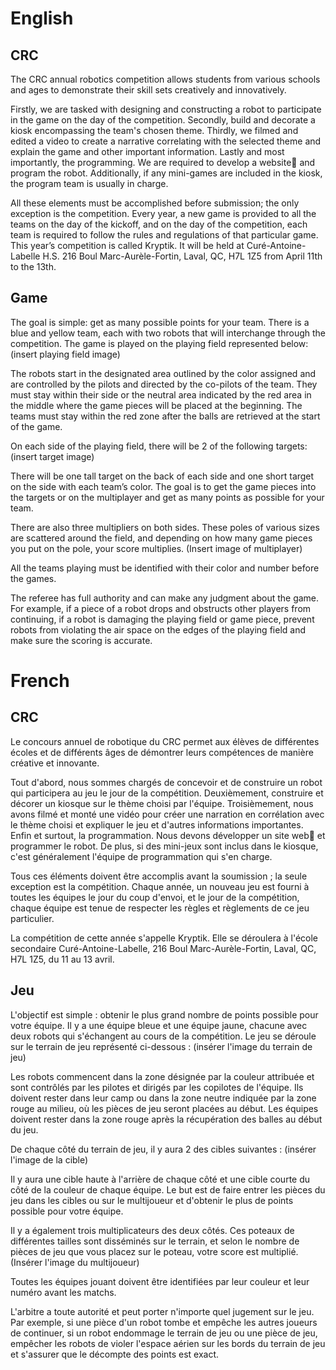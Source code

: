 ﻿# English

## CRC

The CRC annual robotics competition allows students from various schools and ages to demonstrate their skill sets creatively and innovatively.

Firstly, we are tasked with designing and constructing a robot to participate in the game on the day of the competition. Secondly, build and decorate a kiosk encompassing the team's chosen theme. Thirdly, we filmed and edited a video to create a narrative correlating with the selected theme and explain the game and other important information. Lastly and most importantly, the programming. We are required to develop a website🎀 and program the robot. Additionally, if any mini-games are included in the kiosk, the program team is usually in charge.

All these elements must be accomplished before submission; the only exception is the competition. Every year, a new game is provided to all the teams on the day of the kickoff, and on the day of the competition, each team is required to follow the rules and regulations of that particular game. This year’s competition is called Kryptik. It will be held at Curé-Antoine-Labelle H.S. 216 Boul Marc-Aurèle-Fortin, Laval, QC, H7L 1Z5 from April 11th to the 13th.

## Game

The goal is simple: get as many possible points for your team. There is a blue and yellow team, each with two robots that will interchange through the competition. The game is played on the playing field represented below: (insert playing field image)

The robots start in the designated area outlined by the color assigned and are controlled by the pilots and directed by the co-pilots of the team.  They must stay within their side or the neutral area indicated by the red area in the middle where the game pieces will be placed at the beginning. The teams must stay within the red zone after the balls are retrieved at the start of the game.

On each side of the playing field, there will be 2 of the following targets: (insert target image)

There will be one tall target on the back of each side and one short target on the side with each team’s color. The goal is to get the game pieces into the targets or on the multiplayer and get as many points as possible for your team.

There are also three multipliers on both sides. These poles of various sizes are scattered around the field, and depending on how many game pieces you put on the pole, your score multiplies. (Insert image of multiplayer)

All the teams playing must be identified with their color and number before the games.

The referee has full authority and can make any judgment about the game. For example, if a piece of a robot drops and obstructs other players from continuing, if a robot is damaging the playing field or game piece, prevent robots from violating the air space on the edges of the playing field and make sure the scoring is accurate.

# French

## CRC

Le concours annuel de robotique du CRC permet aux élèves de différentes écoles et de différents âges de démontrer leurs compétences de manière créative et innovante.

Tout d'abord, nous sommes chargés de concevoir et de construire un robot qui participera au jeu le jour de la compétition. Deuxièmement, construire et décorer un kiosque sur le thème choisi par l'équipe. Troisièmement, nous avons filmé et monté une vidéo pour créer une narration en corrélation avec le thème choisi et expliquer le jeu et d'autres informations importantes. Enfin et surtout, la programmation. Nous devons développer un site web🎀 et programmer le robot. De plus, si des mini-jeux sont inclus dans le kiosque, c'est généralement l'équipe de programmation qui s'en charge.

Tous ces éléments doivent être accomplis avant la soumission ; la seule exception est la compétition. Chaque année, un nouveau jeu est fourni à toutes les équipes le jour du coup d'envoi, et le jour de la compétition, chaque équipe est tenue de respecter les règles et règlements de ce jeu particulier.

La compétition de cette année s'appelle Kryptik. Elle se déroulera à l'école secondaire Curé-Antoine-Labelle, 216 Boul Marc-Aurèle-Fortin, Laval, QC, H7L 1Z5, du 11 au 13 avril.

## Jeu

L'objectif est simple : obtenir le plus grand nombre de points possible pour votre équipe. Il y a une équipe bleue et une équipe jaune, chacune avec deux robots qui s'échangent au cours de la compétition. Le jeu se déroule sur le terrain de jeu représenté ci-dessous : (insérer l'image du terrain de jeu)

Les robots commencent dans la zone désignée par la couleur attribuée et sont contrôlés par les pilotes et dirigés par les copilotes de l'équipe.  Ils doivent rester dans leur camp ou dans la zone neutre indiquée par la zone rouge au milieu, où les pièces de jeu seront placées au début. Les équipes doivent rester dans la zone rouge après la récupération des balles au début du jeu.

De chaque côté du terrain de jeu, il y aura 2 des cibles suivantes : (insérer l'image de la cible)

Il y aura une cible haute à l'arrière de chaque côté et une cible courte du côté de la couleur de chaque équipe. Le but est de faire entrer les pièces du jeu dans les cibles ou sur le multijoueur et d'obtenir le plus de points possible pour votre équipe.

Il y a également trois multiplicateurs des deux côtés. Ces poteaux de différentes tailles sont disséminés sur le terrain, et selon le nombre de pièces de jeu que vous placez sur le poteau, votre score est multiplié. (Insérer l'image du multijoueur)

Toutes les équipes jouant doivent être identifiées par leur couleur et leur numéro avant les matchs.

L'arbitre a toute autorité et peut porter n'importe quel jugement sur le jeu. Par exemple, si une pièce d'un robot tombe et empêche les autres joueurs de continuer, si un robot endommage le terrain de jeu ou une pièce de jeu, empêcher les robots de violer l'espace aérien sur les bords du terrain de jeu et s'assurer que le décompte des points est exact.
